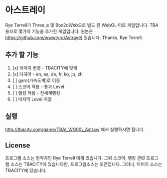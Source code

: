 # 아스트레이

Rye Terrell가 Three.js 및 Box2dWeb으로 빌드 된 WebGL 미로 게임입니다. TBA용으로 몇가지 기능을 추가한 게임입니다. 원본은 https://github.com/wwwtyro/Astray에 있습니다.
Thanks, Rye Terrell.

## 추가 할 기능

1. [x] 이미지 변경 - TBACITY에 맞게
2. [x] 다국어 - en, es, de, fr, ko, jp, zh
3. [ ] gyro(가속도계)로 이동
4. [ ] 스코어 적용 - 통과 Level
5. [ ] 랭킹 적용 - 전세계랭킹
6. [ ] 마지막 Level 저장

## 실행

http://tbacity.com/game/TBA\_WG00\_Astray/ 에서 실행하시면 됩니다.

## License

프로그램 소스는 원작자인 Rye Terrell 에게 있습니다. 그외 스코어, 랭킹 관련 프로그램 소스는 TBACITY에 있습니다만, 프로그램소스는 오픈입니다. 그러나, 이미지 소스는 TBACITY에 있습니다.